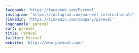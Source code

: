 ```yaml
---
facebook: 'https://facebook.com/Parexel'
instagram: 'https://instagram.com/parexel_international/'
linkedin: 'https://linkedin.com/company/parexel'
logohandle: parexel
sort: parexel
title: Parexel
twitter: Parexel
website: 'https://www.parexel.com/'
---
```


